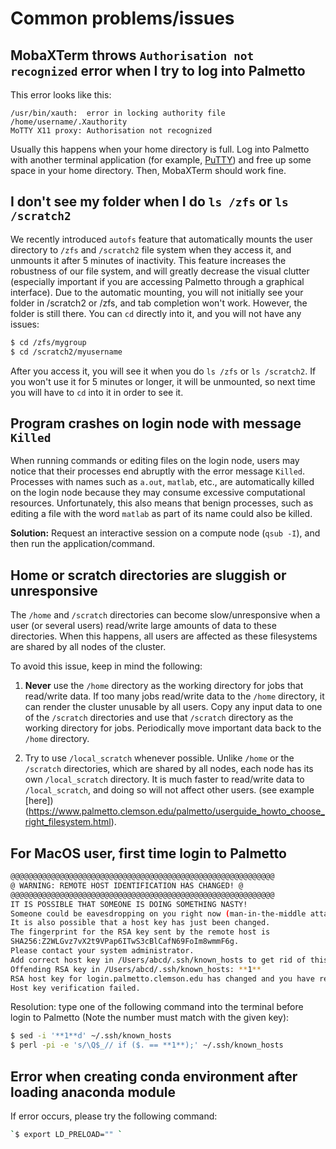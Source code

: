 # Common problems/issues

## MobaXTerm throws `Authorisation not recognized` error when I try to log into Palmetto

This error looks like this:

~~~
/usr/bin/xauth:  error in locking authority file /home/username/.Xauthority
MoTTY X11 proxy: Authorisation not recognized
~~~

Usually this happens when your home directory is full. Log into Palmetto with another terminal application (for example, [PuTTY](https://www.chiark.greenend.org.uk/~sgtatham/putty/)) and free up some space in your home directory. Then, MobaXTerm should work fine.

## I don't see my folder when I do `ls /zfs` or `ls /scratch2`
We recently introduced `autofs` feature that automatically mounts the user directory to `/zfs` and `/scratch2` file system when they access it, and unmounts it after 5 minutes of inactivity. This feature increases the robustness of our file system, and will greatly decrease the visual clutter (especially important if you are accessing Palmetto through a graphical interface). Due to the automatic mounting, you will not initially see your folder in /scratch2 or /zfs, and tab completion won't work. However, the folder is still there. You can `cd` directly into it, and you will not have any issues:

```bash
$ cd /zfs/mygroup
$ cd /scratch2/myusername
```

After you access it, you will see it when you do `ls /zfs` or `ls /scratch2`. If you won't use it for 5 minutes or longer, it will be unmounted, so next time you will have to `cd` into it in order to see it. 

## Program crashes on login node with message `Killed`

When running commands or editing files on the login node, users may
notice that their processes end abruptly with the error message `Killed`.
Processes with names such as `a.out`, `matlab`, etc.,
are automatically killed on the login node because they may consume
excessive computational resources. Unfortunately, this also means that
benign processes, such as editing a file with the word `matlab` as part
of its name could also be killed.

**Solution:** Request an interactive session on a compute node (`qsub -I`),
and then run the application/command.

## Home or scratch directories are sluggish or unresponsive

The `/home` and `/scratch` directories can become slow/unresponsive
when a user (or several users) read/write large amounts of data to
these directories. When this happens, all users are affected as these
filesystems are shared by all nodes of the cluster.

To avoid this issue, keep in mind the following:

1.  **Never** use the `/home` directory as the working directory for
jobs that read/write data. If too many jobs read/write data to the `/home`
directory, it can render the cluster unusable by all users.
Copy any input data to one of the `/scratch` directories and use
that `/scratch` directory as the working directory for jobs.
Periodically move important data back to the `/home` directory.

2.  Try to use `/local_scratch` whenever possible. Unlike `/home`
or the `/scratch` directories, which are shared by all nodes, each
node has its own `/local_scratch` directory. It is much faster to read/write
data to `/local_scratch`, and doing so will not affect other users.
(see example [here])(https://www.palmetto.clemson.edu/palmetto/userguide_howto_choose_right_filesystem.html).

## For MacOS user, first time login to Palmetto

```bash
@@@@@@@@@@@@@@@@@@@@@@@@@@@@@@@@@@@@@@@@@@@@@@@@@@@@@@@@@@@
@ WARNING: REMOTE HOST IDENTIFICATION HAS CHANGED! @
@@@@@@@@@@@@@@@@@@@@@@@@@@@@@@@@@@@@@@@@@@@@@@@@@@@@@@@@@@@
IT IS POSSIBLE THAT SOMEONE IS DOING SOMETHING NASTY!
Someone could be eavesdropping on you right now (man-in-the-middle attack)!
It is also possible that a host key has just been changed.
The fingerprint for the RSA key sent by the remote host is
SHA256:Z2WLGvz7vX2t9VPap6ITwS3cBlCafN69FoIm8wmmF6g.
Please contact your system administrator.
Add correct host key in /Users/abcd/.ssh/known_hosts to get rid of this message.
Offending RSA key in /Users/abcd/.ssh/known_hosts: **1**
RSA host key for login.palmetto.clemson.edu has changed and you have requested strict checking.
Host key verification failed.
```

Resolution: type one of the following command into the terminal before login to Palmetto (Note the number must match with the given key):

```bash
$ sed -i '**1**d' ~/.ssh/known_hosts
$ perl -pi -e 's/\Q$_// if ($. == **1**);' ~/.ssh/known_hosts
```

## Error when creating conda environment after loading anaconda module
If error occurs, please try the following command:

```bash
`$ export LD_PRELOAD="" `
```
